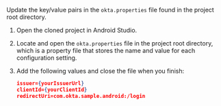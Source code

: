 Update the key/value pairs in the `okta.properties` file found in the project root directory.

1. Open the cloned project in Android Studio.
2. Locate and open the `okta.properties` file in the project root directory, which is a property file that stores the name and value for each configuration setting.
3. Add the following values and close the file when you finish:

    ```json
    issuer={yourIssuerUrl}
    clientId={yourClientId}
    redirectUri=com.okta.sample.android:/login
    ```
